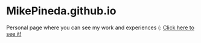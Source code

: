 # MikePineda.github.io
Personal page where you can see my work and experiences (:
[Click here to see it! ](https://mikepineda.github.io/)
